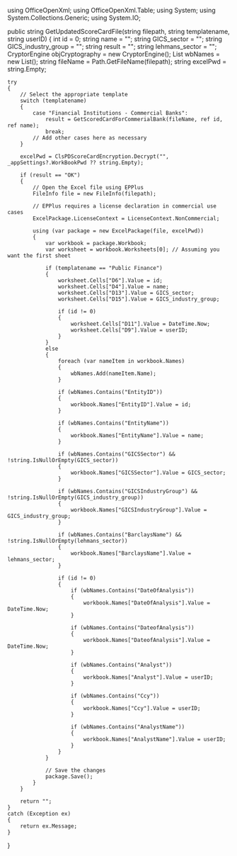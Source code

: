 using OfficeOpenXml;
using OfficeOpenXml.Table;
using System;
using System.Collections.Generic;
using System.IO;

public string GetUpdatedScoreCardFile(string filepath, string templatename, string userID)
{
    int id = 0;
    string name = "";
    string GICS_sector = "";
    string GICS_industry_group = "";
    string result = "";
    string lehmans_sector = "";
    CryptorEngine objCryptography = new CryptorEngine();
    List<string> wbNames = new List<string>();
    string fileName = Path.GetFileName(filepath);
    string excelPwd = string.Empty;

    try
    {
        // Select the appropriate template
        switch (templatename)
        {
            case "Financial Institutions - Commercial Banks":
                result = GetScoredCardForCommerialBank(fileName, ref id, ref name);
                break;
            // Add other cases here as necessary
        }

        excelPwd = ClsPDScoreCardEncryption.Decrypt("", _appSettings?.WorkBookPwd ?? string.Empty);

        if (result == "OK")
        {
            // Open the Excel file using EPPlus
            FileInfo file = new FileInfo(filepath);

            // EPPlus requires a license declaration in commercial use cases
            ExcelPackage.LicenseContext = LicenseContext.NonCommercial; 

            using (var package = new ExcelPackage(file, excelPwd))
            {
                var workbook = package.Workbook;
                var worksheet = workbook.Worksheets[0]; // Assuming you want the first sheet

                if (templatename == "Public Finance")
                {
                    worksheet.Cells["D6"].Value = id;
                    worksheet.Cells["D4"].Value = name;
                    worksheet.Cells["D13"].Value = GICS_sector;
                    worksheet.Cells["D15"].Value = GICS_industry_group;

                    if (id != 0)
                    {
                        worksheet.Cells["D11"].Value = DateTime.Now;
                        worksheet.Cells["D9"].Value = userID;
                    }
                }
                else
                {
                    foreach (var nameItem in workbook.Names)
                    {
                        wbNames.Add(nameItem.Name);
                    }

                    if (wbNames.Contains("EntityID"))
                    {
                        workbook.Names["EntityID"].Value = id;
                    }

                    if (wbNames.Contains("EntityName"))
                    {
                        workbook.Names["EntityName"].Value = name;
                    }

                    if (wbNames.Contains("GICSSector") && !string.IsNullOrEmpty(GICS_sector))
                    {
                        workbook.Names["GICSSector"].Value = GICS_sector;
                    }

                    if (wbNames.Contains("GICSIndustryGroup") && !string.IsNullOrEmpty(GICS_industry_group))
                    {
                        workbook.Names["GICSIndustryGroup"].Value = GICS_industry_group;
                    }

                    if (wbNames.Contains("BarclaysName") && !string.IsNullOrEmpty(lehmans_sector))
                    {
                        workbook.Names["BarclaysName"].Value = lehmans_sector;
                    }

                    if (id != 0)
                    {
                        if (wbNames.Contains("DateOfAnalysis"))
                        {
                            workbook.Names["DateOfAnalysis"].Value = DateTime.Now;
                        }

                        if (wbNames.Contains("DateofAnalysis"))
                        {
                            workbook.Names["DateofAnalysis"].Value = DateTime.Now;
                        }

                        if (wbNames.Contains("Analyst"))
                        {
                            workbook.Names["Analyst"].Value = userID;
                        }

                        if (wbNames.Contains("Ccy"))
                        {
                            workbook.Names["Ccy"].Value = userID;
                        }

                        if (wbNames.Contains("AnalystName"))
                        {
                            workbook.Names["AnalystName"].Value = userID;
                        }
                    }
                }

                // Save the changes
                package.Save();
            }
        }

        return "";
    }
    catch (Exception ex)
    {
        return ex.Message;
    }
}
